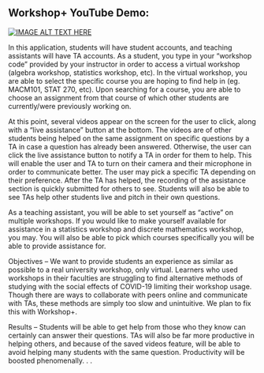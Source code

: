 ## Workshop+ YouTube Demo:

[![IMAGE ALT TEXT HERE](https://img.youtube.com/vi/-0tDFDp1dOY/0.jpg)](https://www.youtube.com/watch?v=-0tDFDp1dOY)

In this application, students will have student accounts, and teaching assistants will have TA accounts. As a student, you type in your “workshop code” provided by your instructor in order to access a virtual workshop (algebra workshop, statistics workshop, etc). In the virtual workshop, you are able to select the specific course you are hoping to find help in (eg. MACM101, STAT 270, etc). Upon searching for a course, you are able to choose an assignment from that course of which other students are currently/were previously working on. 

At this point, several videos appear on the screen for the user to click, along with a “live assistance” button at the bottom. The videos are of other students being helped on the same assignment on specific questions by a TA in case a question has already been answered. Otherwise, the user can click the live assistance button to notify a TA in order for them to help. This will enable the user and TA to turn on their camera and their microphone in order to communicate better. The user may pick a specific TA depending on their preference. After the TA has helped, the recording of the assistance section is quickly submitted for others to see. Students will also be able to see TAs help other students live and pitch in their own questions.

As a teaching assistant, you will be able to set yourself as “active” on multiple workshops. If you would like to make yourself available for assistance in a statistics workshop and discrete mathematics workshop, you may. You will also be able to pick which courses specifically you will be able to provide assistance for. 

Objectives – We want to provide students an experience as similar as possible to a real university workshop, only virtual. Learners who used workshops in their faculties are struggling to find alternative methods of studying with the social effects of COVID-19 limiting their workshop usage. Though there are ways to collaborate with peers online and communicate with TAs, these methods are simply too slow and unintuitive. We plan to fix this with Workshop+.

Results –  Students will be able to get help from those who they know can certainly can answer their questions. TAs will also be far more productive in helping others, and because of the saved videos feature, will be able to avoid helping many students with the same question. Productivity will be boosted phenomenally.
.
.
